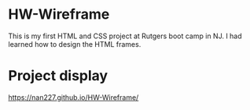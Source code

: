 # HW-Wireframe

This is my first HTML and CSS project at Rutgers boot camp in NJ. I had learned how to design the HTML frames.

# Project display

https://nan227.github.io/HW-Wireframe/
